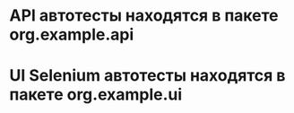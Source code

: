 # API автотесты находятся в пакете org.example.api


# UI Selenium автотесты находятся в пакете org.example.ui

